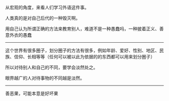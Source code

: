 从宏观的角度，来看人们学习外语这件事。

人类真的是对自己后代的一种毁灭啊。

用自己认为所谓正确的方法来教育别人，难道不是一种愚蠢吗，一种披着正义、善意外衣的愚蠢
___
这个世界有很多圈子，划分圈子的方法有很多，例如年龄、爱好、性别、地区、民族、信仰、长相等等（任何可以被以此为依据的的东西都可以用来划分圈子）

  

所以对待别人和自己的不同，要学会淡然处之。

眼界越广的人对待事物的不同越是淡然。
___
善恶果，可能本意是好坏果